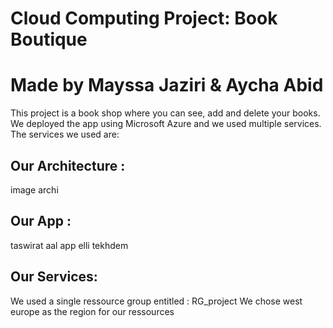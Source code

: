 # Cloud Computing Project: Book Boutique
# Made by Mayssa Jaziri & Aycha Abid


This project is a book shop where you can see, add and delete your books.
We deployed the app using Microsoft Azure and we used multiple services.
The services we used are:


## Our Architecture : 
image archi

## Our App : 
taswirat aal app elli tekhdem 


## Our Services: 

We used a single ressource group entitled : RG_project
We chose west europe as the region for our ressources
